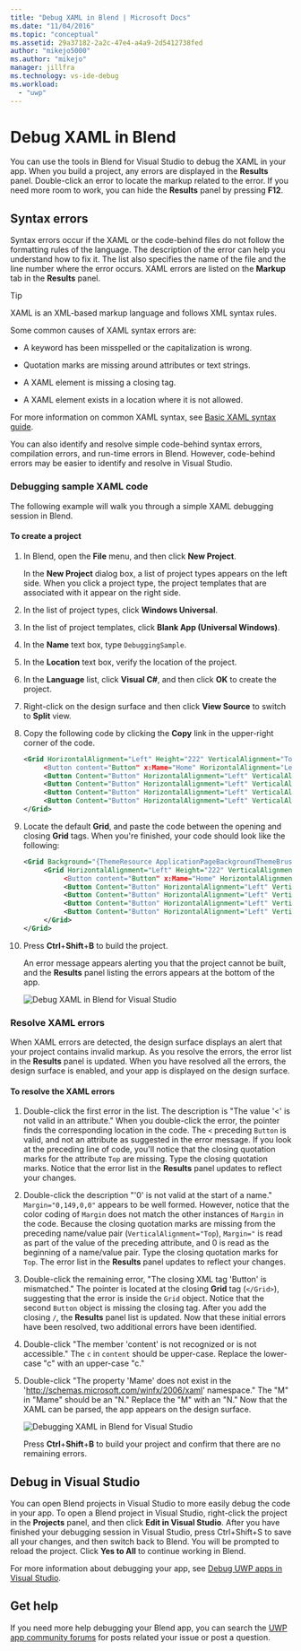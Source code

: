 ```yaml
---
title: "Debug XAML in Blend | Microsoft Docs"
ms.date: "11/04/2016"
ms.topic: "conceptual"
ms.assetid: 29a37182-2a2c-47e4-a4a9-2d5412738fed
author: "mikejo5000"
ms.author: "mikejo"
manager: jillfra
ms.technology: vs-ide-debug
ms.workload:
  - "uwp"
---
```

# Debug XAML in Blend

You can use the tools in Blend for Visual Studio to debug the XAML in your app. When you build a project, any errors are displayed in the **Results** panel. Double-click an error to locate the markup related to the error. If you need more room to work, you can hide the **Results** panel by pressing **F12**.

## Syntax errors

Syntax errors occur if the XAML or the code-behind files do not follow the formatting rules of the language. The description of the error can help you understand how to fix it. The list also specifies the name of the file and the line number where the error occurs. XAML errors are listed on the **Markup** tab in the **Results** panel.

> [!TIP]
> XAML is an XML-based markup language and follows XML syntax rules.

Some common causes of XAML syntax errors are:

- A keyword has been misspelled or the capitalization is wrong.

- Quotation marks are missing around attributes or text strings.

- A XAML element is missing a closing tag.

- A XAML element exists in a location where it is not allowed.

For more information on common XAML syntax, see [Basic XAML syntax guide](/previous-versions/windows/apps/hh700351(v=win.10)).

You can also identify and resolve simple code-behind syntax errors, compilation errors, and run-time errors in Blend. However, code-behind errors may be easier to identify and resolve in Visual Studio.

### Debugging sample XAML code

The following example will walk you through a simple XAML debugging session in Blend.

#### To create a project

1. In Blend, open the **File** menu, and then click **New Project**.

    In the **New Project** dialog box, a list of project types appears on the left side. When you click a project type, the project templates that are associated with it appear on the right side.

2. In the list of project types, click **Windows Universal**.

3. In the list of project templates, click **Blank App (Universal Windows)**.

4. In the **Name** text box, type `DebuggingSample`.

5. In the **Location** text box, verify the location of the project.

6. In the **Language** list, click **Visual C#**, and then click **OK** to create the project.

7. Right-click on the design surface and then click **View Source** to switch to **Split** view.

8. Copy the following code by clicking the **Copy** link in the upper-right corner of the code.

   ```xml
   <Grid HorizontalAlignment="Left" Height="222" VerticalAlignment="Top>
        <Button content="Button" x:Mame="Home" HorizontalAlignment="Left" VerticalAlignment="Top"/>
        <Button Content="Button" HorizontalAlignment="Left" VerticalAlignment="Top" Margin="0,38,0,0">
        <Button Content="Button" HorizontalAlignment="Left" VerticalAlignment="Top" Margin="0,75,0,0"/>
        <Button Content="Button" HorizontalAlignment="Left" VerticalAlignment="Top" Margin="0,112,0,0"/>
        <Button Content="Button" HorizontalAlignment="Left" VerticalAlignment="Top Margin="0,149,0,0"/>
   </Grid>
   ```

9. Locate the default **Grid**, and paste the code between the opening and closing **Grid** tags. When you're finished, your code should look like the following:

    ```xml
    <Grid Background="{ThemeResource ApplicationPageBackgroundThemeBrush}">
         <Grid HorizontalAlignment="Left" Height="222" VerticalAlignment="Top>
              <Button content="Button" x:Mame="Home" HorizontalAlignment="Left" VerticalAlignment="Top"/>
              <Button Content="Button" HorizontalAlignment="Left" VerticalAlignment="Top" Margin="0,38,0,0">
              <Button Content="Button" HorizontalAlignment="Left" VerticalAlignment="Top" Margin="0,75,0,0"/>
              <Button Content="Button" HorizontalAlignment="Left" VerticalAlignment="Top" Margin="0,112,0,0"/>
              <Button Content="Button" HorizontalAlignment="Left" VerticalAlignment="Top Margin="0,149,0,0"/>
         </Grid>
    </Grid>
    ```

10. Press **Ctrl**+**Shift**+**B** to build the project.

    An error message appears alerting you that the project cannot be built, and the **Results** panel listing the errors appears at the bottom of the app.

    ![Debug XAML in Blend for Visual Studio](../debugger/media/blend_debugxaml_xaml.png "blend_debugXAML_XAML")

### Resolve XAML errors

When XAML errors are detected, the design surface displays an alert that your project contains invalid markup. As you resolve the errors, the error list in the **Results** panel is updated. When you have resolved all the errors, the design surface is enabled, and your app is displayed on the design surface.

#### To resolve the XAML errors

1. Double-click the first error in the list. The description is "The value '<' is not valid in an attribute." When you double-click the error, the pointer finds the corresponding location in the code. The `<` preceding `Button` is valid, and not an attribute as suggested in the error message. If you look at the preceding line of code, you'll notice that the closing quotation marks for the attribute `Top` are missing. Type the closing quotation marks. Notice that the error list in the **Results** panel updates to reflect your changes.

2. Double-click the description "'0' is not valid at the start of a name." `Margin="0,149,0,0"` appears to be well formed. However, notice that the color coding of `Margin` does not match the other instances of `Margin` in the code. Because the closing quotation marks are missing from the preceding name/value pair (`VerticalAlignment="Top`), `Margin="` is read as part of the value of the preceding attribute, and 0 is read as the beginning of a name/value pair. Type the closing quotation marks for `Top`. The error list in the **Results** panel updates to reflect your changes.

3. Double-click the remaining error, "The closing XML tag 'Button' is mismatched." The pointer is located at the closing **Grid** tag (`</Grid>`), suggesting that the error is inside the `Grid` object. Notice that the second `Button` object is missing the closing tag. After you add the closing `/`, the **Results** panel list is updated. Now that these initial errors have been resolved, two additional errors have been identified.

4. Double-click "The member 'content' is not recognized or is not accessible." The `c` in `content` should be upper-case. Replace the lower-case "c" with an upper-case "c."

5. Double-click "The property 'Mame' does not exist in the '<http://schemas.microsoft.com/winfx/2006/xaml>' namespace." The "M" in "Mame" should be an "N." Replace the "M" with an "N." Now that the XAML can be parsed, the app appears on the design surface.

    ![Debugging XAML in Blend for Visual Studio](../debugger/media/blend_debugartboard_xaml.png "blend_debugArtboard_XAML")

    Press **Ctrl**+**Shift**+**B** to build your project and confirm that there are no remaining errors.

## Debug in Visual Studio

You can open Blend projects in Visual Studio to more easily debug the code in your app. To open a Blend project in Visual Studio, right-click the project in the **Projects** panel, and then click **Edit in Visual Studio**. After you have finished your debugging session in Visual Studio, press Ctrl+Shift+S to save all your changes, and then switch back to Blend. You will be prompted to reload the project. Click **Yes to All** to continue working in Blend.

For more information about debugging your app, see [Debug UWP apps in Visual Studio](/visualstudio/debugger/debug-store-apps-in-visual-studio?view=vs-2015&redirectedfrom=MSDN).

## Get help

If you need more help debugging your Blend app, you can search the [UWP app community forums](https://social.msdn.microsoft.com/Forums/windowsapps/home?category=windowsapps) for posts related your issue or post a question.
